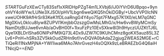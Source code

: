 $START$GuFzXEwCTy83Ssf1xXRIDHpPZgT4m1LXVbj6/iJ0iYVrD6UBpqo+9ynohVY4oWYw/LUNe3XJSOI/pHV1Lbgn6weQiKQ5hOkiDGBy/+UbcVVP0IcNNxweUOHK9AfHrSr83KeK1fDLoaRngG4Y4yo75pt7FMxg57K1X0/eLM7qGNCMg0XivL0klcu8Iyw8ZUPVl1KmjbbOzszgGwMsLMhG/x/Hw6vvBWyMCmSyNamDtzBUJwe6vnAb/aOvBH00f+1IxuFzPz10EvSXkw8l3h9HyczUUZKtTJ6LQye1XBLDrlSha6ONlPxPM9iQ73L4Dx9JZW7lC9KUhCMnz8goKX5auz85L3ZLv6+PnH+hSRs3ZV5kkOudZRHn9of/vvDQVA0bAdaZ2gjug2WEAS2MGE+rCTiQeRi11NxMPjNA+YWI1iwa6MAo7AhrGvezH4sOQXk9zLeBRAEZbG4Q6aiHTNicjQ==$END$